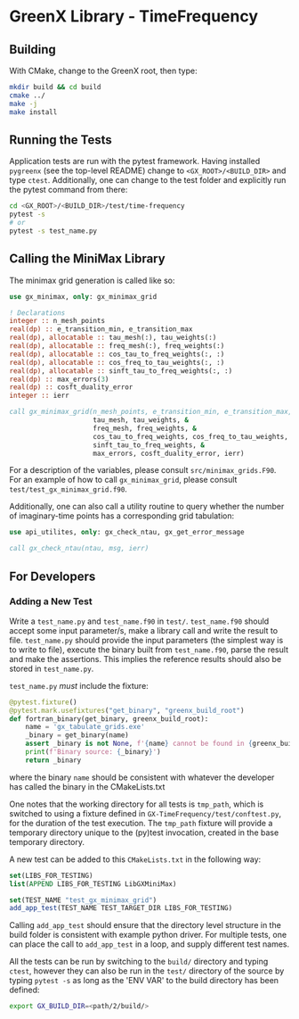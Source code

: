 # GreenX Library - TimeFrequency

## Building

With CMake, change to the GreenX root, then type:

```bash
mkdir build && cd build
cmake ../
make -j 
make install 
```

## Running the Tests

Application tests are run with the pytest framework. Having installed `pygreenx`
(see the top-level README) change to `<GX_ROOT>/<BUILD_DIR>` and type `ctest`. 
Additionally, one can change to the test folder and explicitly run the pytest 
command from there:

```bash
cd <GX_ROOT>/<BUILD_DIR>/test/time-frequency
pytest -s 
# or
pytest -s test_name.py
```

## Calling the MiniMax Library

The minimax grid generation is called like so:

```fortran
use gx_minimax, only: gx_minimax_grid

! Declarations
integer :: n_mesh_points
real(dp) :: e_transition_min, e_transition_max
real(dp), allocatable :: tau_mesh(:), tau_weights(:)
real(dp), allocatable :: freq_mesh(:), freq_weights(:)
real(dp), allocatable :: cos_tau_to_freq_weights(:, :)
real(dp), allocatable :: cos_freq_to_tau_weights(:, :)
real(dp), allocatable :: sinft_tau_to_freq_weights(:, :)
real(dp) :: max_errors(3)
real(dp) :: cosft_duality_error
integer :: ierr

call gx_minimax_grid(n_mesh_points, e_transition_min, e_transition_max, &
                     tau_mesh, tau_weights, &
                     freq_mesh, freq_weights, &
                     cos_tau_to_freq_weights, cos_freq_to_tau_weights, &
                     sinft_tau_to_freq_weights, &
                     max_errors, cosft_duality_error, ierr)
```

For a description of the variables, please consult `src/minimax_grids.F90`.
For an example of how to call `gx_minimax_grid`, please consult `test/test_gx_minimax_grid.f90`.

Additionally, one can also call a utility routine to query whether the 
number of imaginary-time points has a corresponding grid tabulation:

```fortran
use api_utilites, only: gx_check_ntau, gx_get_error_message

call gx_check_ntau(ntau, msg, ierr)
```

## For Developers

### Adding a New Test

Write a `test_name.py` and `test_name.f90` in `test/`. 
`test_name.f90` should accept some input parameter/s, make a library call and
write the result to file. `test_name.py` should provide the input parameters
(the simplest way is to write to file), execute the binary built from 
`test_name.f90`, parse the result and make the assertions. This implies the
reference results should also be stored in `test_name.py`.

`test_name.py` *must* include the fixture:

```python
@pytest.fixture()
@pytest.mark.usefixtures("get_binary", "greenx_build_root")
def fortran_binary(get_binary, greenx_build_root):
    name = 'gx_tabulate_grids.exe'
    _binary = get_binary(name)
    assert _binary is not None, f'{name} cannot be found in {greenx_build_root}'
    print(f'Binary source: {_binary}')
    return _binary
```

where the binary `name` should be consistent with whatever the developer has
called the binary in the CMakeLists.txt

One notes that the working directory for all tests is `tmp_path`, which is 
switched to using a fixture defined in `GX-TimeFrequency/test/conftest.py`, 
for the duration of the test execution. The `tmp_path` fixture will provide a 
temporary directory unique to the (py)test invocation, created in the base 
temporary directory.

A new test can be added to this `CMakeLists.txt` in the following way:

```cmake
set(LIBS_FOR_TESTING)
list(APPEND LIBS_FOR_TESTING LibGXMiniMax)

set(TEST_NAME "test_gx_minimax_grid")
add_app_test(TEST_NAME TEST_TARGET_DIR LIBS_FOR_TESTING)
```

Calling `add_app_test` should ensure that the directory level structure in
the build folder is consistent with example python driver. For multiple tests, 
one can place the call to `add_app_test` in a loop, and supply different test names.

All the tests can be run by switching to the `build/` directory and typing `ctest`,
however they can also be run in the `test/` directory of the source by typing
`pytest -s` as long as the 'ENV VAR' to the build directory has been defined:

```bash
export GX_BUILD_DIR=<path/2/build/>
```
